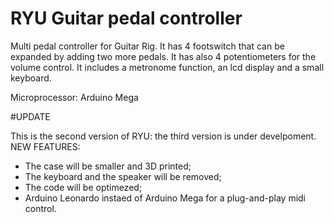 # RYU Guitar pedal controller
Multi pedal controller for Guitar Rig. It has 4 footswitch that can be expanded by adding two more pedals. It has also 4 potentiometers for the volume control. It includes a metronome function, an lcd display and a small keyboard.

Microprocessor: Arduino Mega

#UPDATE

This is the second version of RYU: the third version is under develpoment.
NEW FEATURES:
  - The case will be smaller and 3D printed;
  - The keyboard and the speaker will be removed;
  - The code will be optimezed;
  - Arduino Leonardo instaed of Arduino Mega for a plug-and-play midi control.
